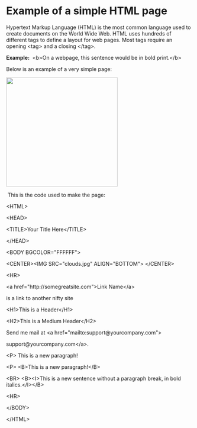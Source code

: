 <!-- saved from url=(0014)about:internet -->
<html>

<head>
<meta http-equiv="content-type" content="text/html;charset=windows-1252">
<title>Example of a simple HTML page</title>
<meta name="generator" content="Adobe RoboHelp - www.adobe.com">
<link rel="stylesheet" href="default_ns.css"><script type="text/javascript" language="JavaScript" title="WebHelpSplitCss">
<!--
if (navigator.appName !="Netscape")
{   document.write("<link rel='stylesheet' href='default.css'>");}
//-->
</script>
<style type="text/css">
<!--
img_whs1 { border:none; width:301px; height:295px; float:none; }
p.whs2 { margin-bottom:5pt; }
p.whs3 { margin-bottom:9.5pt; }
-->
</style><script type="text/javascript" language="JavaScript" title="WebHelpInlineScript">
<!--
function reDo() {
  if (innerWidth != origWidth || innerHeight != origHeight)
     location.reload();
}
if ((parseInt(navigator.appVersion) == 4) && (navigator.appName == "Netscape")) {
	origWidth = innerWidth;
	origHeight = innerHeight;
	onresize = reDo;
}
onerror = null; 
//-->
</script>
<style type="text/css">
<!--
div.WebHelpPopupMenu { position:absolute; left:0px; top:0px; z-index:4; visibility:hidden; }
p.WebHelpNavBar { text-align:left; }
-->
</style><script type="text/javascript" language="javascript1.2" src="whmsg.js"></script>
<script type="text/javascript" language="javascript" src="whver.js"></script>
<script type="text/javascript" language="javascript1.2" src="whproxy.js"></script>
<script type="text/javascript" language="javascript1.2" src="whutils.js"></script>
<script type="text/javascript" language="javascript1.2" src="whtopic.js"></script>
<script type="text/javascript" language="javascript1.2">
<!--
if (window.gbWhTopic)
{
	if (window.setRelStartPage)
	{
	addTocInfo("Building your website\nCreating an EasySiteWizard 6 website\nExample of a simple HTML page");
addButton("show",BTN_TEXT,"Show","","","","",0,0,"whd_show0.gif","whd_show2.gif","whd_show1.gif");
addButton("hide",BTN_TEXT,"Hide","","","","",0,0,"whd_hide0.gif","whd_hide2.gif","whd_hide1.gif");
addButton("synctoc",BTN_TEXT,"Show Topic in Contents","","","","",0,0,"whd_sync0.gif","whd_sync2.gif","whd_sync1.gif");

	}


	if (window.setRelStartPage)
	{
	setRelStartPage("websiteos.html");

		autoSync(0);
		sendSyncInfo();
		sendAveInfoOut();
	}

}
else
	if (window.gbIE4)
		document.location.reload();
//-->
</script>
</head>
<body><script type="text/javascript" language="javascript1.2">
<!--
if (window.writeIntopicBar)
	writeIntopicBar(1);
//-->
</script>
<h1>Example of a simple HTML page</h1>

<p>Hypertext Markup Language (HTML) is the most common language used to 
 create documents on the World Wide Web. HTML uses hundreds of different 
 tags to define a layout for web pages. Most tags require an opening &lt;tag&gt; 
 and a closing &lt;/tag&gt;.</p>

<p><span style="font-weight: bold;"><B>Example:</B></span> &nbsp;&lt;b&gt;On 
 a webpage, this sentence would be in bold print.&lt;/b&gt; </p>

<p>Below is an example of a very simple page: </p>

<p><img src="htmlpage.jpg" x-maintain-ratio="TRUE" width="301px" height="295px" border="0" class="img_whs1"></p>

<p>&nbsp;This 
 is the code used to make the page: </p>

<p class="whs2">&lt;HTML&gt; </p>

<p class="whs2">&lt;HEAD&gt; </p>

<p class="whs2">&lt;TITLE&gt;Your Title Here&lt;/TITLE&gt; 
 </p>

<p class="whs2">&lt;/HEAD&gt; </p>

<p class="whs2">&lt;BODY BGCOLOR=&quot;FFFFFF&quot;&gt; 
 </p>

<p class="whs2">&lt;CENTER&gt;&lt;IMG SRC=&quot;clouds.jpg&quot; 
 ALIGN=&quot;BOTTOM&quot;&gt; &lt;/CENTER&gt; </p>

<p class="whs2">&lt;HR&gt; </p>

<p class="whs2">&lt;a href=&quot;http://somegreatsite.com&quot;&gt;Link 
 Name&lt;/a&gt; </p>

<p class="whs2">is a link to another nifty site </p>

<p class="whs2">&lt;H1&gt;This is a Header&lt;/H1&gt; </p>

<p class="whs2">&lt;H2&gt;This is a Medium Header&lt;/H2&gt; 
 </p>

<p class="whs2">Send me mail at &lt;a href=&quot;mailto:support@yourcompany.com&quot;&gt;</p>

<p class="whs2">support@yourcompany.com&lt;/a&gt;. </p>

<p class="whs2">&lt;P&gt; This is a new paragraph! </p>

<p class="whs2">&lt;P&gt; &lt;B&gt;This is a new paragraph!&lt;/B&gt; 
 </p>

<p class="whs2">&lt;BR&gt; &lt;B&gt;&lt;I&gt;This is a new 
 sentence without a paragraph break, in bold italics.&lt;/I&gt;&lt;/B&gt; 
 </p>

<p class="whs2">&lt;HR&gt; </p>

<p class="whs2">&lt;/BODY&gt; </p>

<p class="whs2">&lt;/HTML&gt; </p>

<p class="whs2">&nbsp;</p>

<p class="whs2">&nbsp;</p>

<p class="whs3">&nbsp;</p>

<script type="text/javascript" language="javascript1.2">
<!--
if (window.writeIntopicBar)
	writeIntopicBar(0);
//-->
</script>
<!-- WiredMinds eMetrics tracking with Enterprise Edition V5.4 START -->
<script type='text/javascript' src='https://count.carrierzone.com/app/count_server/count.js'></script>
<script type='text/javascript'><!--
wm_custnum='a57bcd0d5bb4bdac';
wm_page_name='example_of_a_simple_html_page.htm';
wm_group_name='/services/webpages/h/e/help.websiteos.com/public/websiteos';
wm_campaign_key='campaign_id';
wm_track_alt='';
wiredminds.count();
// -->
</script>
<!-- WiredMinds eMetrics tracking with Enterprise Edition V5.4 END -->
</body>
</html>
